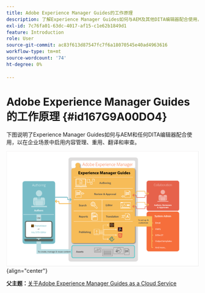 ```yaml
---
title: Adobe Experience Manager Guides的工作原理
description: 了解Experience Manager Guides如何与AEM及其他DITA编辑器配合使用，以增强企业场景中的内容管理、重用、翻译和审阅。
exl-id: 7c76fa01-63dc-4017-af15-c1e62b1849d1
feature: Introduction
role: User
source-git-commit: ac83f613d87547fc7f6a18070545e40ad4963616
workflow-type: tm+mt
source-wordcount: '74'
ht-degree: 0%

---
```


# Adobe Experience Manager Guides的工作原理 {#id167G9A00DO4}

下图说明了Experience Manager Guides如何与AEM和任何DITA编辑器配合使用，以在企业场景中启用内容管理、重用、翻译和审查。

![](images/xml-add-on-how-it-works.png){align="center"}


**父主题：**&#x200B;[&#x200B;关于Adobe Experience Manager Guides as a Cloud Service](intro.md)
